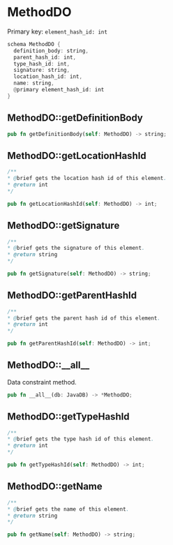 # MethodDO

Primary key: `element_hash_id: int`

```rust
schema MethodDO {
  definition_body: string,
  parent_hash_id: int,
  type_hash_id: int,
  signature: string,
  location_hash_id: int,
  name: string,
  @primary element_hash_id: int
}
```
## MethodDO::getDefinitionBody

```rust
pub fn getDefinitionBody(self: MethodDO) -> string;
```
## MethodDO::getLocationHashId

```java
/**
* @brief gets the location hash id of this element.
* @return int
*/
```
```rust
pub fn getLocationHashId(self: MethodDO) -> int;
```
## MethodDO::getSignature

```java
/**
* @brief gets the signature of this element.
* @return string
*/
```
```rust
pub fn getSignature(self: MethodDO) -> string;
```
## MethodDO::getParentHashId

```java
/**
* @brief gets the parent hash id of this element.
* @return int
*/
```
```rust
pub fn getParentHashId(self: MethodDO) -> int;
```
## MethodDO::\_\_all\_\_

Data constraint method.

```rust
pub fn __all__(db: JavaDB) -> *MethodDO;
```
## MethodDO::getTypeHashId

```java
/**
* @brief gets the type hash id of this element.
* @return int
*/
```
```rust
pub fn getTypeHashId(self: MethodDO) -> int;
```
## MethodDO::getName

```java
/**
* @brief gets the name of this element.
* @return string
*/
```
```rust
pub fn getName(self: MethodDO) -> string;
```
